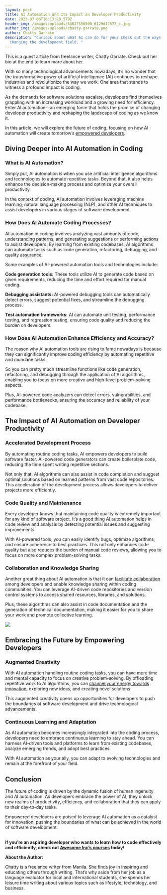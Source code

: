 ```yaml
---
layout: post
title: AI Automation and Its Impact on Developer Productivity
date: 2023-07-06T16:13:20.579Z
header_img: /images/uploads/53027556500_6129d17577_c.jpg
author_img: /images/uploads/chatty-garrate.png
author: Chatty Garrate
description: "Curious about what AI can do for you? Check out the ways its
  changing the development field. "
---
```

This is a guest article from freelance writer, Chatty Garrate. Check out her bio at the end to learn more about her.

With so many technological advancements nowadays, it’s no wonder that the transformative power of artificial intelligence (AI) continues to reshape industries and revolutionize the way we work. One area that stands to witness a profound impact is coding. 

As the demands for software solutions escalate, developers find themselves grappling with an increasing workload and a growing need for efficiency. Enter AI automation—an emerging force that holds the promise of changing developer productivity and reshaping the landscape of coding as we know it.

In this article, we will explore the future of coding, focusing on how AI automation will create tomorrow’s [empowered developers](https://www.arnica.io/blog/empowering-developers-to-help-strengthen-your-security-team). 

## Diving Deeper into AI Automation in Coding

### What is AI Automation? 

Simply put, AI automation is when you use artificial intelligence algorithms and technologies to automate repetitive tasks. Beyond that, it also helps enhance the decision-making process and optimize your overall productivity. 

In the context of coding, AI automation involves leveraging machine learning, natural language processing (NLP), and other AI techniques to assist developers in various stages of software development. 

### How Does AI Automate Coding Processes?

AI automation in coding involves analyzing vast amounts of code, understanding patterns, and generating suggestions or performing actions to assist developers. By learning from existing codebases, AI algorithms can automate tasks such as code generation, refactoring, debugging, and quality assurance.

Some examples of AI-powered automation tools and technologies include: 

**Code generation tools:** These tools utilize AI to generate code based on given requirements, reducing the time and effort required for manual coding.

**Debugging assistants:** AI-powered debugging tools can automatically detect errors, suggest potential fixes, and streamline the debugging process.

**Test automation frameworks:** AI can automate unit testing, performance testing, and regression testing, ensuring code quality and reducing the burden on developers.

### How Does AI Automation Enhance Efficiency and Accuracy? 

The reason why AI automation tools are rising to fame nowadays is because they can significantly improve coding efficiency by automating repetitive and mundane tasks. 

So you can pretty much streamline functions like code generation, refactoring, and debugging through the application of AI algorithms, enabling you to focus on more creative and high-level problem-solving aspects. 

Plus, AI-powered code analyzers can detect errors, vulnerabilities, and performance bottlenecks, ensuring the accuracy and reliability of your codebase. 

## The Impact of AI Automation on Developer Productivity 

### Accelerated Development Process 

By automating routine coding tasks, AI empowers developers to build software faster. AI-powered code generators can create boilerplate code, reducing the time spent writing repetitive sections. 

Not only that, AI algorithms can also assist in code completion and suggest optimal solutions based on learned patterns from vast code repositories. This acceleration of the development process allows developers to deliver projects more efficiently. 

### Code Quality and Maintenance 

Every developer knows that maintaining code quality is extremely important for any kind of software project. It’s a good thing AI automation helps in code review and analysis by detecting potential issues and suggesting improvements. 

With AI-powered tools, you can easily identify bugs, optimize algorithms, and ensure adherence to best practices. This not only enhances code quality but also reduces the burden of manual code reviews, allowing you to focus on more complex problem-solving tasks. 

### Collaboration and Knowledge Sharing 

Another great thing about AI automation is that it can [facilitate collaboration](https://www.awesomeinc.org/blog/teamwork-makes-the-dream-work) among developers and enable knowledge sharing within coding communities. You can leverage AI-driven code repositories and version control systems to access shared resources, libraries, and solutions.

Plus, these algorithms can also assist in code documentation and the generation of technical documentation, making it easier for you to share your work and promote collective learning. 

![](https://lh6.googleusercontent.com/XiSkce7QgK31AlyHB6S--bKRKMHzBmGlU3eKPxpxeL2tjlJjRNlm9pos6cPymvwSyPwIWc5U1ayG1o6mVenniJL3R83XCTg5ETiKtLsXKKGC-cZ1iIJi5aU1pNiG99WrbzOY4t2dQOwQWerC-N7ydxk)

## Embracing the Future by Empowering Developers 

### Augmented Creativity 

With AI automation handling routine coding tasks, you can have more time and mental capacity to focus on creative problem-solving. By offloading repetitive work to AI algorithms, you can [channel your energy towards innovation](https://www.awesomeinc.org/blog/3-habits-to-becoming-a-more-innovative-employee), exploring new ideas, and creating novel solutions. 

This augmented creativity opens up opportunities for developers to push the boundaries of software development and drive technological advancements.

### Continuous Learning and Adaptation

As AI automation becomes increasingly integrated into the coding process, developers need to embrace continuous learning to stay ahead. You can harness AI-driven tools and platforms to learn from existing codebases, analyze emerging trends, and adopt best practices. 

With AI automation as your ally, you can adapt to evolving technologies and remain at the forefront of your field.

## Conclusion 

The future of coding is driven by the dynamic fusion of human ingenuity and AI automation. As developers embrace the power of AI, they unlock new realms of productivity, efficiency, and collaboration that they can apply to their day-to-day tasks. 

Empowered developers are poised to leverage AI automation as a catalyst for innovation, pushing the boundaries of what can be achieved in the world of software development. 

**\
If you’re an aspiring developer who wants to learn how to code effectively and efficiently, check out [Awesome Inc’s courses](https://www.awesomeinc.org/learn) today!**



**A﻿bout the Author:**

Chatty is a freelance writer from Manila. She finds joy in inspiring and educating others through writing. That’s why aside from her job as a language evaluator for local and international students, she spends her leisure time writing about various topics such as lifestyle, technology, and business.